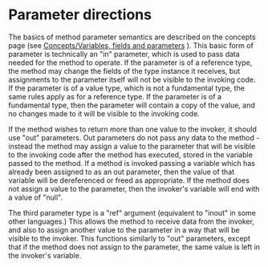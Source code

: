 <div id="parameter-directions" class="section level1">

Parameter directions
====================

The basics of method parameter semantics are described on the concepts
page (see [Concepts/Variables, fields and
parameters](http://wiki.gnome.org/action/show/Projects/Vala/Manual/Export/Vala/Manual/Concepts#Variables,_fields_and_parameters)
). This basic form of parameter is technically an "in" parameter, which
is used to pass data needed for the method to operate. If the parameter
is of a reference type, the method may change the fields of the type
instance it receives, but assignments to the parameter itself will not
be visible to the invoking code. If the parameter is of a value type,
which is not a fundamental type, the same rules apply as for a reference
type. If the parameter is of a fundamental type, then the parameter will
contain a copy of the value, and no changes made to it will be visible
to the invoking code.

If the method wishes to return more than one value to the invoker, it
should use "out" parameters. Out parameters do not pass any data to the
method - instead the method may assign a value to the parameter that
will be visible to the invoking code after the method has executed,
stored in the variable passed to the method. If a method is invoked
passing a variable which has already been assigned to as an out
parameter, then the value of that variable will be dereferenced or freed
as appropriate. If the method does not assign a value to the parameter,
then the invoker's variable will end with a value of "null".

The third parameter type is a "ref" argument (equivalent to "inout" in
some other languages.) This allows the method to receive data from the
invoker, and also to assign another value to the parameter in a way that
will be visible to the invoker. This functions similarly to "out"
parameters, except that if the method does not assign to the parameter,
the same value is left in the invoker's variable.

</div>
